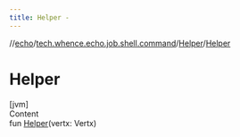 ```yaml
---
title: Helper -
---
```

//[echo](../../index.md)/[tech.whence.echo.job.shell.command](../index.md)/[Helper](index.md)/[Helper](-helper.md)



# Helper  
[jvm]  
Content  
fun [Helper](-helper.md)(vertx: Vertx)  



